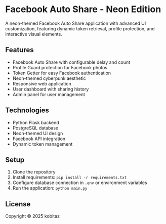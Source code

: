 # Facebook Auto Share - Neon Edition

A neon-themed Facebook Auto Share application with advanced UI customization, featuring dynamic token retrieval, profile protection, and interactive visual elements.

## Features

- Facebook Auto Share with configurable delay and count
- Profile Guard protection for Facebook photos
- Token Getter for easy Facebook authentication
- Neon-themed cyberpunk aesthetic
- Responsive web application
- User dashboard with sharing history
- Admin panel for user management

## Technologies

- Python Flask backend
- PostgreSQL database
- Neon-themed UI design
- Facebook API integration
- Dynamic token management

## Setup

1. Clone the repository
2. Install requirements: `pip install -r requirements.txt`
3. Configure database connection in `.env` or environment variables
4. Run the application: `python main.py`

## License

Copyright © 2025 kobitaz